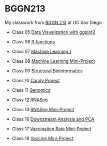# BGGN213
My classwork from [BGGN 213](https://bioboot.github.io/bggn213_W23/) at UC San Diego

- Class 05 [Data Visualization with ggplot2](https://github.com/suzenos/bggn213_github/blob/main/class05/class05.md)

- Class 06 [R functions](https://github.com/suzenos/bggn213_github/blob/main/class06/class06.md)

- Class 07 [Machine Learning 1](https://github.com/suzenos/bggn213_github/blob/main/class07/class07.md)

- Class 08 [Machine Learning Mini-Project](https://github.com/suzenos/bggn213_github/blob/main/class08/class08.md)

- Class 09 [Structural Bioinformatics](https://github.com/suzenos/bggn213_github/blob/main/class09/class09.md)

- Class 10 [Candy Project](https://github.com/suzenos/bggn213_github/blob/main/class10/class10.md)

- Class 11 [Genomics](https://github.com/suzenos/bggn213_github/blob/main/class11/class11.md)

- Class 12 [RNASeq](https://github.com/suzenos/bggn213_github/blob/main/class12/class12.md)

- Class 13 [RNASeq Mini-Project](https://github.com/suzenos/bggn213_github/blob/main/class13/class13.md)

- Class 16 [Downstream Analysis and PCA](https://github.com/suzenos/bggn213_github/blob/main/class16/class16.md)

- Class 17 [Vaccination Rate Mini-Project](https://github.com/suzenos/bggn213_github/blob/main/class17/class17.md)

- Class 18 [Vaccine Mini-Project](https://github.com/suzenos/bggn213_github/blob/main/class19/class19.md)
